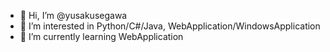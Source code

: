 - 👋 Hi, I’m @yusakusegawa
- 👀 I’m interested in Python/C#/Java, WebApplication/WindowsApplication
- 🌱 I’m currently learning WebApplication

<!---
yusakusegawa/yusakusegawa is a ✨ special ✨ repository because its `README.md` (this file) appears on your GitHub profile.
You can click the Preview link to take a look at your changes.
--->
